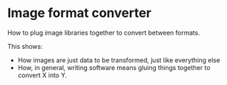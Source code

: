 # Image format converter

How to plug image libraries together to convert between formats.

This shows:

-   How images are just data to be transformed, just like everything else
-   How, in general, writing software means gluing things together to
    convert X into Y.
